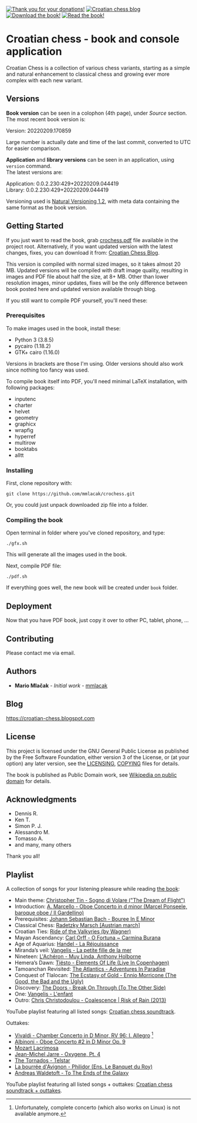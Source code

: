 <span class="badge-patreon"><a href="https://patreon.com/mmlacak" title="Thank you for your donations!"><img src="https://img.shields.io/badge/Patreon-Thank_you_for_your_donations!-F96854.svg?logo=patreon" alt="Thank you for your donations!" /></a></span>
<span class="badge-blogger"><a href="https://croatian-chess.blogspot.com/" title="Croatian chess blog"><img src="https://img.shields.io/badge/Blogger-Croatian_chess_blog-FF5722.svg?logo=blogger" alt="Croatian chess blog" /></a></span>
<span class="badge-adobe-acrobat-reader"><a href="https://github.com/mmlacak/crochess/raw/master/crochess.pdf" title="Download the book!"><img src="https://img.shields.io/badge/Download-Croatian_chess_book-3333FF.svg?logo=adobe-acrobat-reader" alt="Download the book!" /></a></span>
<span class="badge-adobe-acrobat-reader"><a href="https://github.com/mmlacak/crochess/blob/master/crochess.pdf" title="Read the book!"><img src="https://img.shields.io/badge/Read-Croatian_chess_book-EC1C24.svg?logo=adobe-acrobat-reader" alt="Read the book!" /></a></span>
<!-- span class="badge-adobe-acrobat-reader"><a href="https://raw.githubusercontent.com/mmlacak/crochess/master/crochess.pdf" title="Download the book!"><img src="https://img.shields.io/badge/Read-Croatian_chess_book-9999FF.svg?logo=adobe-acrobat-reader" alt="Download the book!" /></a></span -->

<!--- ![Lines of code](https://img.shields.io/tokei/lines/github/mmlacak/crochess) -->
<!--- ![GitHub code size in bytes](https://img.shields.io/github/languages/code-size/mmlacak/crochess) -->
<!--- ![GitHub commit activity](https://img.shields.io/github/commit-activity/m/mmlacak/crochess) -->
<!--- ![GitHub last commit](https://img.shields.io/github/last-commit/mmlacak/crochess) -->
<!--- ![GitHub](https://img.shields.io/github/license/mmlacak/crochess) -->


# Croatian chess - book and console application

Croatian Chess is a collection of various chess variants,
starting as a simple and natural enhancement to classical
chess and growing ever more complex with each new variant.

## Versions

**Book version** can be seen in a colophon (4th page), under *Source* section. \
The most recent book version is:

Version: 20220209.170859 <!--- readme-new-book-version-squished-utc-date-time-place-marker -->

Large number is actually date and time of the last commit,
converted to UTC for easier comparison.

**Application** and **library versions** can be seen in an application, using `version` command. \
The latest versions are:

Application: 0.0.2.230:429+20220209.044419 <!--- readme-new-app-version-major-minor-feature-commit+meta~breaks-place-marker --> \
Library: 0.0.2.230:429+20220209.044419 <!--- readme-new-lib-version-major-minor-feature-commit+meta~breaks-place-marker -->

Versioning used is [Natural Versioning 1.2](https://croatian-chess.blogspot.com/p/natver.html),
with meta data containing the same format as the book version.

## Getting Started

If you just want to read the book, grab [crochess.pdf](crochess.pdf)
file available in the project root. Alternatively, if you
want updated version with the latest changes, fixes, you
can download it from:
[Croatian Chess Blog](http://croatian-chess.blogspot.com/p/preview.html).

This version is compiled with normal sized images, so it
takes almost 20 MB. Updated versions will be compiled with
draft image quality, resulting in images and PDF file about
half the size, at 8+ MB. Other than lower resolution images,
minor updates, fixes will be the only difference between
book posted here and updated version available through blog.

If you still want to compile PDF yourself, you'll need these:

### Prerequisites

To make images used in the book, install these:
- Python 3 (3.8.5)
- pycairo (1.18.2)
- GTK+ cairo (1.16.0)

Versions in brackets are those I'm using. Older versions
should also work since nothing too fancy was used.

To compile book itself into PDF, you'll need minimal LaTeX
installation, with following packages:
  - inputenc
  - charter
  - helvet
  - geometry
  - graphicx
  - wrapfig
  - hyperref
  - multirow
  - booktabs
  - alltt

### Installing

First, clone repository with:

```
git clone https://github.com/mmlacak/crochess.git
```

Or, you could just unpack downloaded zip file into a folder.

### Compiling the book

Open terminal in folder where you've cloned repository, and type:

```
./gfx.sh
```

This will generate all the images used in the book.

Next, compile PDF file:

```
./pdf.sh
```

If everything goes well, the new book will be created under `book` folder.

## Deployment

Now that you have PDF book, just copy it over to other PC, tablet, phone, ...

## Contributing

Please contact me via email.

## Authors

* **Mario Mlačak** - *Initial work* - [mmlacak](https://github.com/mmlacak)

## Blog

https://croatian-chess.blogspot.com

## License

This project is licensed under the GNU General Public License as published by
the Free Software Foundation, either version 3 of the License, or (at your
option) any later version, see the [LICENSING](LICENSING), [COPYING](COPYING)
files for details.

The book is published as Public Domain work, see
[Wikipedia on public domain](https://en.wikipedia.org/wiki/Public_domain)
for details.

## Acknowledgments

* Dennis R.
* Ken T.
* Simon P. J.
* Alessandro M.
* Tomasso A.
* and many, many others

Thank you all!

## Playlist

A collection of songs for your listening pleasure while reading [the book](crochess.pdf):

* Main theme: [Christopher Tin - Sogno di Volare ("The Dream of Flight")](https://www.youtube.com/watch?v=WQYN2P3E06s)
* Introduction: [A. Marcello - Oboe Concerto in d minor (Marcel Ponseele, baroque oboe / Il Gardellino)](https://www.youtube.com/watch?v=vE2O_yfgtBU)
* Prerequisites: [Johann Sebastian Bach - Bouree In E Minor](https://www.youtube.com/watch?v=APNI2CC0k6A)
* Classical Chess: [Radetzky Marsch [Austrian march]](https://www.youtube.com/watch?v=Y1yvzngMqu4)
* Croatian Ties: [Ride of the Valkyries (by Wagner)](https://www.youtube.com/watch?v=UCO8DQ9ocos)
* Mayan Ascendancy: [Carl Orff - O Fortuna ~ Carmina Burana](https://www.youtube.com/watch?v=GXFSK0ogeg4)
* Age of Aquarius: [Handel - La Réjouissance](https://www.youtube.com/watch?v=KMslsg-NWWU)
* Miranda’s veil: [Vangelis - La petite fille de la mer](https://www.youtube.com/watch?v=UdPOCQGYwrk)
* Nineteen: [L'Achéron - Muy Linda, Anthony Holborne](https://www.youtube.com/watch?v=-3wgZZ9qu34)
* Hemera’s Dawn: [Tiësto - Elements Of Life (Live In Copenhagen)](https://www.youtube.com/watch?v=r0lvZuZeEMw)
* Tamoanchan Revisited: [The Atlantics - Adventures In Paradise](https://www.youtube.com/watch?v=J9c8acZnfnQ)
* Conquest of Tlalocan: [The Ecstasy of Gold - Ennio Morricone (The Good, the Bad and the Ugly)](https://www.youtube.com/watch?v=PYI09PMNazw)
* Discovery: [The Doors - Break On Through (To The Other Side)](https://www.youtube.com/watch?v=-r679Hhs9Zs)
* One: [Vangelis - L'enfant](https://www.youtube.com/watch?v=VwLtjnNIS9M)
* Outro: [Chris Christodoulou - Coalescence | Risk of Rain (2013)](https://www.youtube.com/watch?v=ysPtBjY8o_A)

YouTube playlist featuring all listed songs: [Croatian chess soundtrack](https://www.youtube.com/watch?v=WQYN2P3E06s&list=PLcLt6RezizPpCuR2Om646OVN1e3-xSiGj).

Outtakes:

* [Vivaldi - Chamber Concerto in D Minor, RV 96: I. Allegro](https://www.youtube.com/watch?v=sQOegZhWJmI) [^rv96]
* [Albinoni - Oboe Concerto #2 in D Minor Op. 9](https://www.youtube.com/watch?v=LjgndGuy77o)
* [Mozart Lacrimosa](https://www.youtube.com/watch?v=t6Hz6oscEPc)
* [Jean-Michel Jarre - Oxygene, Pt. 4](https://www.youtube.com/watch?v=kSIMVnPA994)
* [The Tornados - Telstar](https://www.youtube.com/watch?v=SQdDjy1UtW4)
* [La bourrée d'Avignon - Philidor (Ens. Le Banquet du Roy)](https://www.youtube.com/watch?v=GrtryY5xZjM)
* [Andreas Waldetoft - To The Ends of the Galaxy](https://www.youtube.com/watch?v=FuELLd3Ec4U)

YouTube playlist featuring all listed songs + outtakes: [Croatian chess soundtrack + outtakes](https://www.youtube.com/watch?v=WQYN2P3E06s&list=PLcLt6RezizPqG2NZhkRy0CO68jH7MDXdg).

[^rv96]: Unfortunately, complete concerto (which also works on Linux) is not available anymore.
